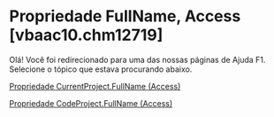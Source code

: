 
# Propriedade FullName, Access [vbaac10.chm12719]

Olá! Você foi redirecionado para uma das nossas páginas de Ajuda F1. Selecione o tópico que estava procurando abaixo.

[Propriedade CurrentProject.FullName (Access)](http://msdn.microsoft.com/library/43fa4260-4e70-c314-c02d-1328b7c1b2a2%28Office.15%29.aspx)

[Propriedade CodeProject.FullName (Access)](http://msdn.microsoft.com/library/33361e38-631f-3427-12a9-24bb45086dc1%28Office.15%29.aspx)

